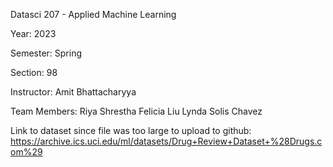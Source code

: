Datasci 207 - Applied Machine Learning

Year: 2023

Semester: Spring

Section: 98

Instructor: Amit Bhattacharyya

Team Members:
Riya Shrestha
Felicia Liu
Lynda Solis Chavez

Link to dataset since file was too large to upload to github: https://archive.ics.uci.edu/ml/datasets/Drug+Review+Dataset+%28Drugs.com%29
